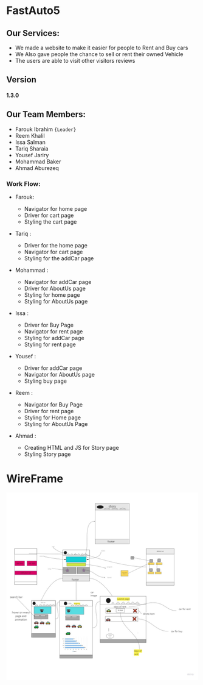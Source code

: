 # FastAuto5  

## Our Services:  

+ We made a website to make it easier for people to Rent and Buy cars  
+ We Also gave people the chance to sell or rent their owned Vehicle   
+ The users are able to visit other visitors reviews   


## Version  
#### 1.3.0  


## Our Team Members:

+ Farouk Ibrahim `{Leader}`  
+ Reem Khalil  
+ Issa Salman  
+ Tariq Sharaia  
+ Yousef Jariry  
+ Mohammad Baker  
+ Ahmad Aburezeq  

### Work Flow:  

+ Farouk:  
  + Navigator for home page   
  + Driver for cart page    
  + Styling the cart page   

+ Tariq :
   + Driver for the home page 
   + Navigator for cart page  
   + Styling for the addCar page  

+ Mohammad :
   + Navigator for addCar page  
   + Driver for AboutUs page  
   + Styling for home page  
   + Styling for AboutUs page

+ Issa :  
  + Driver for Buy Page  
  + Navigator for rent page  
  + Styling for addCar page  
  + Styling for rent page  

+ Yousef :  
  + Driver for addCar page  
  + Navigator for AboutUs page  
  + Styling buy page  
 
+ Reem :
  + Navigator for Buy Page  
  + Driver for rent page  
  + Styling for Home page  
  + Styling for AboutUs Page  

+ Ahmad :
  + Creating HTML and JS for Story page  
  + Styling Story page  

 

# WireFrame  
![Frame](img/WireFrame.jpg)  



   



   



